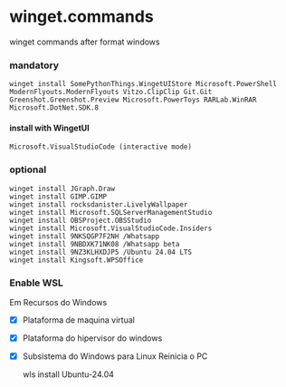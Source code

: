# winget.commands
winget commands after format windows 

### mandatory
    winget install SomePythonThings.WingetUIStore Microsoft.PowerShell ModernFlyouts.ModernFlyouts Vitzo.ClipClip Git.Git Greenshot.Greenshot.Preview Microsoft.PowerToys RARLab.WinRAR Microsoft.DotNet.SDK.8 
    
#### install with WingetUI 
    Microsoft.VisualStudioCode (interactive mode)
    
### optional
    winget install JGraph.Draw
    winget install GIMP.GIMP
    winget install rocksdanister.LivelyWallpaper
    winget install Microsoft.SQLServerManagementStudio
    winget install OBSProject.OBSStudio
    winget install Microsoft.VisualStudioCode.Insiders
    winget install 9NKSQGP7F2NH /Whatsapp
    winget install 9NBDXK71NK08 /Whatsapp beta
    winget install 9NZ3KLHXDJP5 /Ubuntu 24.04 LTS
    winget install Kingsoft.WPSOffice


  ### Enable WSL
  Em Recursos do Windows
  - [x] Plataforma de maquina virtual
  - [x]  Plataforma do hipervisor do windows
  - [x]  Subsistema do Windows para Linux
Reinicia o PC

        wls install Ubuntu-24.04
    

